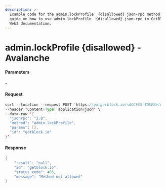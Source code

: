 ```yaml
---
description: >-
  Example code for the admin.lockProfile  {disallowed} json-rpc method. Сomplete
  guide on how to use admin.lockProfile  {disallowed} json-rpc in GetBlock.io
  Web3 documentation.
---
```


# admin.lockProfile {disallowed} - Avalanche

#### Parameters

\-

#### Request

```java
curl --location --request POST 'https://go.getblock.io/<ACCESS-TOKEN>/ext/bc/C/rpc' \
--header 'Content-Type: application/json' \
--data-raw '{
  "jsonrpc": "2.0",
  "method": "admin.lockProfile",
  "params": [],
  "id": "getblock.io"
}'
```

#### Response

```java
{
    "result": "null",
    "id": "getblock.io",
    "status_code": 405,
    "message": "Method not allowed"
}
```
